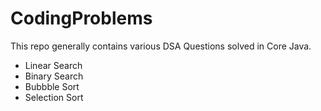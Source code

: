 # CodingProblems
This repo generally contains various DSA Questions solved in Core Java.

- Linear Search 
- Binary Search
- Bubbble Sort
- Selection Sort
